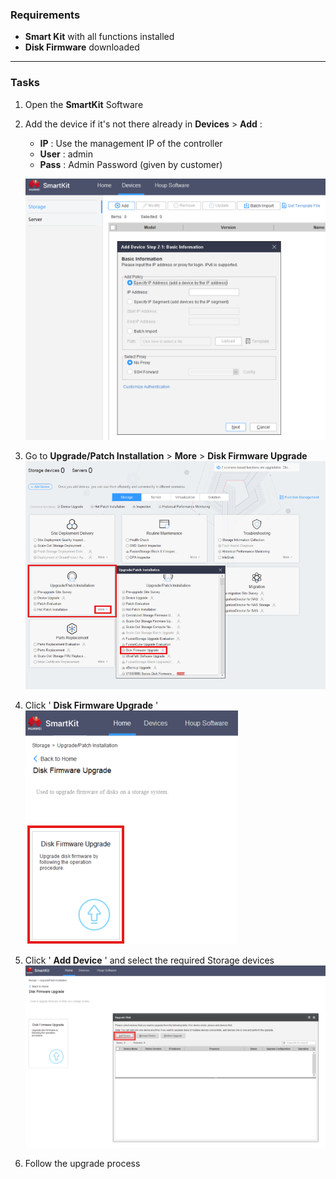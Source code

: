 
### **Requirements**

* **Smart Kit** with all functions installed
* **Disk Firmware** downloaded

---

### **Tasks**

1. Open the **SmartKit** Software
2. Add the device if it's not there already in **Devices** >  **Add** :

   * **IP** : Use the management IP of the controller
   * **User** : admin
   * **Pass** : Admin Password (given by customer)

   ![SoftwareUpdate001](../../Images/SoftwareUpdate001.png)
3. Go to **Upgrade/Patch Installation** > **More** > **Disk Firmware Upgrade**
   ![DiskUpgrade001](../../Images/DiskUpgrade001.png)
4. Click ' **Disk Firmware Upgrade** '
   ![DiskUpgrade002](../../Images/DiskUpgrade002.png)
5. Click ' **Add Device** ' and select the required Storage devices
   ![DiskUpgrade003](../../Images/DiskUpgrade003.png)
6. Follow the upgrade process
